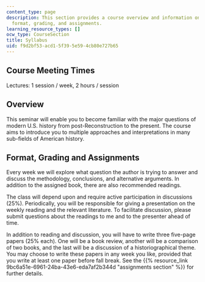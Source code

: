 ```yaml
---
content_type: page
description: This section provides a course overview and information on meeting times,
  format, grading, and assignments.
learning_resource_types: []
ocw_type: CourseSection
title: Syllabus
uid: f9d2bf53-acd1-5f39-5e59-4cb80e727b65
---
```


Course Meeting Times
--------------------

Lectures: 1 session / week, 2 hours / session

Overview
--------

This seminar will enable you to become familiar with the major questions of modern U.S. history from post-Reconstruction to the present. The course aims to introduce you to multiple approaches and interpretations in many sub-fields of American history.

Format, Grading and Assignments
-------------------------------

Every week we will explore what question the author is trying to answer and discuss the methodology, conclusions, and alternative arguments. In addition to the assigned book, there are also recommended readings.

The class will depend upon and require active participation in discussions (25%). Periodically, you will be responsible for giving a presentation on the weekly reading and the relevant literature. To facilitate discussion, please submit questions about the readings to me and to the presenter ahead of time.

In addition to reading and discussion, you will have to write three five-page papers (25% each). One will be a book review, another will be a comparison of two books, and the last will be a discussion of a historiographical theme. You may choose to write these papers in any week you like, provided that you write at least one paper before fall break. See the {{% resource_link 9bc6a51e-6961-24ba-43e6-eda7af2b344d "assignments section" %}} for further details.